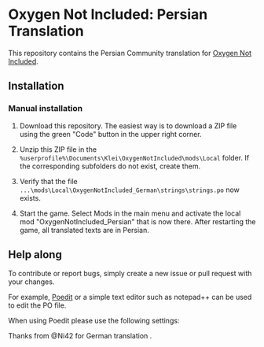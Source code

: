 # Oxygen Not Included: Persian Translation

This repository contains the Persian Community translation for [Oxygen Not Included](https://www.kleientertainment.com/games/oxygen-not-included).

## Installation

### Manual installation
1. Download this repository. The easiest way is to download a ZIP file using the green "Code" button in the upper right corner.

2. Unzip this ZIP file in the `%userprofile%\Documents\Klei\OxygenNotIncluded\mods\Local` folder. If the corresponding subfolders do not exist, create them.

3. Verify that the file `...\mods\Local\OxygenNotIncluded_German\strings\strings.po` now exists.

4. Start the game. Select Mods in the main menu and activate the local mod "OxygenNotIncluded_Persian" that is now there. After restarting the game, all translated texts are in Persian.

## Help along
To contribute or report bugs, simply create a new issue or pull request with your changes.

For example, [Poedit](https://poedit.net) or a simple text editor such as notepad++ can be used to edit the PO file.

When using Poedit please use the following settings:




Thanks from @Ni42 for German translation .